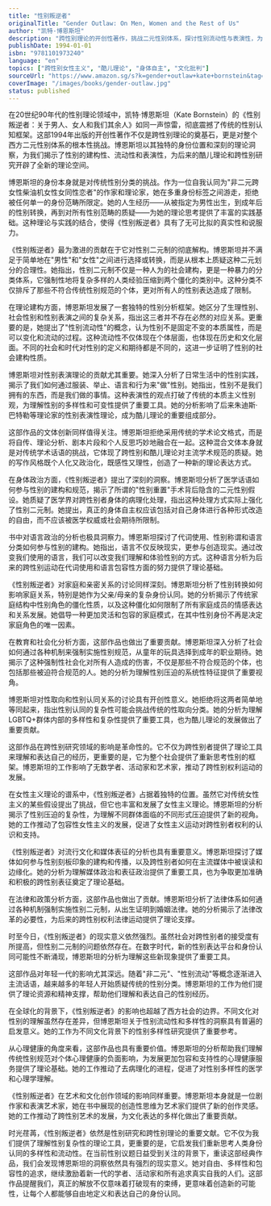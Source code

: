 ```yaml
---
title: "性别叛逆者"
originalTitle: "Gender Outlaw: On Men, Women and the Rest of Us"
author: "凯特·博恩斯坦"
description: "跨性别理论的开创性著作，挑战二元性别体系，探讨性别流动性与表演性，为非二元性别认同提供理论基础。"
publishDate: 1994-01-01
isbn: "9781101973240"
language: "en"
topics: ["跨性别女性主义", "酷儿理论", "身体自主", "文化批判"]
sourceUrl: "https://www.amazon.sg/s?k=gender+outlaw+kate+bornstein&tag=inkrupt-22"
coverImage: "/images/books/gender-outlaw.jpg"
status: published
---
```


在20世纪90年代的性别理论领域中，凯特·博恩斯坦（Kate Bornstein）的《性别叛逆者：关于男人、女人和我们其余人》如同一声惊雷，彻底震撼了传统的性别认知框架。这部1994年出版的开创性著作不仅是跨性别理论的奠基石，更是对整个西方二元性别体系的根本性挑战。博恩斯坦以其独特的身份位置和深刻的理论洞察，为我们揭示了性别的建构性、流动性和表演性，为后来的酷儿理论和跨性别研究开辟了全新的理论空间。

博恩斯坦的身份本身就是对传统性别分类的挑战。作为一位自我认同为"非二元跨女性柴油机女性女同性恋者"的作家和理论家，她在多重身份标签之间游走，拒绝被任何单一的身份范畴所限定。她的人生经历——从被指定为男性出生，到成年后的性别转换，再到对所有性别范畴的质疑——为她的理论思考提供了丰富的实践基础。这种理论与实践的结合，使得《性别叛逆者》具有了无可比拟的真实性和说服力。

《性别叛逆者》最为激进的贡献在于它对性别二元制的彻底解构。博恩斯坦并不满足于简单地在"男性"和"女性"之间进行选择或转换，而是从根本上质疑这种二元划分的合理性。她指出，性别二元制不仅是一种人为的社会建构，更是一种暴力的分类体系，它强制性地将复杂多样的人类经验压缩到两个僵化的类别中。这种分类不仅排斥了那些不符合传统性别规范的个体，更对所有人的性别表达造成了限制。

在理论建构方面，博恩斯坦发展了一套独特的性别分析框架。她区分了生理性别、社会性别和性别表演之间的复杂关系，指出这三者并不存在必然的对应关系。更重要的是，她提出了"性别流动性"的概念，认为性别不是固定不变的本质属性，而是可以变化和流动的过程。这种流动性不仅体现在个体层面，也体现在历史和文化层面。不同的社会和时代对性别的定义和期待都是不同的，这进一步证明了性别的社会建构性质。

博恩斯坦对性别表演理论的贡献尤其重要。她深入分析了日常生活中的性别实践，揭示了我们如何通过服装、举止、语言和行为来"做"性别。她指出，性别不是我们拥有的东西，而是我们做的事情。这种表演性的观点打破了传统的本质主义性别观，为理解性别的多样性和可变性提供了重要工具。她的分析影响了后来朱迪斯·巴特勒等理论家的性别表演性理论，成为酷儿理论的重要组成部分。

这部作品的文体创新同样值得关注。博恩斯坦拒绝采用传统的学术论文格式，而是将自传、理论分析、剧本片段和个人反思巧妙地融合在一起。这种混合文体本身就是对传统学术话语的挑战，它体现了跨性别和酷儿理论对主流学术规范的质疑。她的写作风格既个人化又政治化，既感性又理性，创造了一种新的理论表达方式。

在身体政治方面，《性别叛逆者》提出了深刻的洞察。博恩斯坦分析了医学话语如何参与性别的建构和规范，揭示了所谓的"性别重置"手术背后隐含的二元性别假设。她质疑了医学界对跨性别者身体的病理化处理，指出这种处理方式实际上强化了性别二元制。她提出，真正的身体自主权应该包括对自己身体进行各种形式改造的自由，而不应该被医学权威或社会期待所限制。

书中对语言政治的分析也极具洞察力。博恩斯坦探讨了代词使用、性别称谓和语言分类如何参与性别的建构。她指出，语言不仅反映现实，更参与创造现实。通过改变我们使用的语言，我们可以改变我们理解和体验性别的方式。这种语言分析为后来的跨性别运动在代词使用和语言包容性方面的努力提供了理论基础。

《性别叛逆者》对家庭和亲密关系的讨论同样深刻。博恩斯坦分析了性别转换如何影响家庭关系，特别是她作为父亲/母亲的复杂身份认同。她的分析揭示了传统家庭结构中性别角色的僵化性质，以及这种僵化如何限制了所有家庭成员的情感表达和关系发展。她倡导一种更加灵活和包容的家庭模式，在其中性别身份不再是决定家庭角色的唯一因素。

在教育和社会化分析方面，这部作品也做出了重要贡献。博恩斯坦深入分析了社会如何通过各种机制来强制实施性别规范，从童年的玩具选择到成年的职业期待。她揭示了这种强制性社会化对所有人造成的伤害，不仅是那些不符合规范的个体，也包括那些被迫符合规范的人。她的分析为理解性别压迫的系统性特征提供了重要视角。

博恩斯坦对性取向和性别认同关系的讨论具有开创性意义。她拒绝将这两者简单地等同起来，指出性别认同的复杂性可能会挑战传统的性取向分类。她的分析为理解LGBTQ+群体内部的多样性和复杂性提供了重要工具，也为酷儿理论的发展做出了重要贡献。

这部作品在跨性别研究领域的影响是革命性的。它不仅为跨性别者提供了理论工具来理解和表达自己的经历，更重要的是，它为整个社会提供了重新思考性别的框架。博恩斯坦的工作影响了无数学者、活动家和艺术家，推动了跨性别权利运动的发展。

在女性主义理论的谱系中，《性别叛逆者》占据着独特的位置。虽然它对传统女性主义的某些假设提出了挑战，但它也丰富和发展了女性主义理论。博恩斯坦的分析揭示了性别压迫的复杂性，为理解不同群体面临的不同形式压迫提供了新的视角。她的工作推动了包容性女性主义的发展，促进了女性主义运动对跨性别者权利的认识和支持。

《性别叛逆者》对流行文化和媒体表征的分析也具有重要意义。博恩斯坦探讨了媒体如何参与性别刻板印象的建构和传播，以及跨性别者如何在主流媒体中被误读和边缘化。她的分析为理解媒体政治和表征政治提供了重要工具，也为争取更加准确和积极的跨性别表征奠定了理论基础。

在法律和政策分析方面，这部作品也做出了贡献。博恩斯坦分析了法律体系如何通过各种机制强制实施性别二元制，从出生证明到婚姻法律。她的分析揭示了法律改革的必要性，为后来的跨性别权利法律运动提供了理论支撑。

时至今日，《性别叛逆者》的现实意义依然强烈。虽然社会对跨性别者的接受度有所提高，但性别二元制的问题依然存在。在数字时代，新的性别表达平台和身份认同可能性不断涌现，博恩斯坦的分析为理解这些新现象提供了重要工具。

这部作品对年轻一代的影响尤其深远。随着"非二元"、"性别流动"等概念逐渐进入主流话语，越来越多的年轻人开始质疑传统的性别分类。博恩斯坦的工作为他们提供了理论资源和精神支撑，帮助他们理解和表达自己的性别经历。

在全球化的背景下，《性别叛逆者》的影响也超越了西方社会的边界。不同文化对性别的理解虽然存在差异，但博恩斯坦关于性别流动性和多样性的洞察具有普遍的启发意义。她的工作为不同文化背景下的性别多样性研究提供了重要参考。

从心理健康的角度来看，这部作品也具有重要价值。博恩斯坦的分析帮助我们理解传统性别规范对个体心理健康的负面影响，为发展更加包容和支持性的心理健康服务提供了理论基础。她的工作推动了去病理化的进程，促进了对性别多样性的医学和心理学理解。

《性别叛逆者》在艺术和文化创作领域的影响同样重要。博恩斯坦本身就是一位剧作家和表演艺术家，她在书中展现的创造性思维为艺术家们提供了新的创作灵感。她的工作推动了跨性别艺术的发展，为文化表达的多样化做出了重要贡献。

时光荏苒，《性别叛逆者》依然是性别研究和跨性别理论的重要文献。它不仅为我们提供了理解性别复杂性的理论工具，更重要的是，它启发我们重新思考人类身份认同的多样性和流动性。在当前性别议题日益受到关注的背景下，重读这部经典作品，我们会发现博恩斯坦的洞察依然具有强烈的现实意义。她对自由、多样性和包容性的追求，继续激励着新一代的学者、活动家和所有追求真实自我的人们。这部作品提醒我们，真正的解放不仅意味着打破现有的束缚，更意味着创造新的可能性，让每个人都能够自由地定义和表达自己的身份认同。